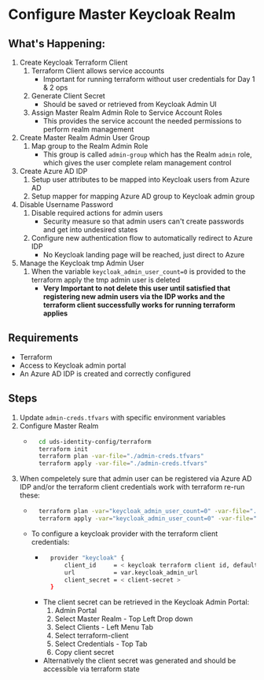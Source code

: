 # Configure Master Keycloak Realm

## What's Happening:
1. Create Keycloak Terraform Client
    1. Terraform Client allows service accounts
        * Important for running terraform without user credentials for Day 1 & 2 ops
    2. Generate Client Secret
        * Should be saved or retrieved from Keycloak Admin UI
    3. Assign Master Realm Admin Role to Service Account Roles
        * This provides the service account the needed permissions to perform realm management
2. Create Master Realm Admin User Group
    1. Map group to the Realm Admin Role
        * This group is called `admin-group` which has the Realm `admin` role, which gives the user complete relam management control
3. Create Azure AD IDP
    1. Setup user attributes to be mapped into Keycloak users from Azure AD
    2. Setup mapper for mapping Azure AD group to Keycloak admin group
4. Disable Username Password
    1. Disable required actions for admin users
        * Security measure so that admin users can't create passwords and get into undesired states
    2. Configure new authentication flow to automatically redirect to Azure IDP
        * No Keycloak landing page will be reached, just direct to Azure
5. Manage the Keycloak tmp Admin User
    1. When the variable `keycloak_admin_user_count=0` is provided to the terraform apply the tmp admin user is deleted
        * **Very Important to not delete this user until satisfied that registering new admin users via the IDP works and the terraform client successfully works for running terraform applies**

## Requirements
* Terraform
* Access to Keycloak admin portal
* An Azure AD IDP is created and correctly configured

## Steps
1. Update `admin-creds.tfvars` with specific environment variables
2.  Configure Master Realm
    * ```bash
        cd uds-identity-config/terraform
        terraform init
        terraform plan -var-file="./admin-creds.tfvars"
        terraform apply -var-file="./admin-creds.tfvars"
      ```
3. When compeletely sure that admin user can be registered via Azure AD IDP and/or the terraform client credentials work with terraform re-run these:
    * ```bash
        terraform plan -var="keycloak_admin_user_count=0" -var-file="./admin-creds.tfvars"
        terraform apply -var="keycloak_admin_user_count=0" -var-file="./admin-creds.tfvars"
      ```

    * To configure a keycloak provider with the terraform client credentials:
        * ```bash
            provider "keycloak" {
                client_id     = < keycloak terraform client id, default (terraform-client)>
                url           = var.keycloak_admin_url
                client_secret = < client-secret >
            }
          ```
        * The client secret can be retrieved in the Keycloak Admin Portal:
            1. Admin Portal
            2. Select Master Realm - Top Left Drop down
            3. Select Clients - Left Menu Tab
            4. Select terraform-client
            5. Select Credentials - Top Tab
            6. Copy client secret
        * Alternatively the client secret was generated and should be accessible via terraform state
